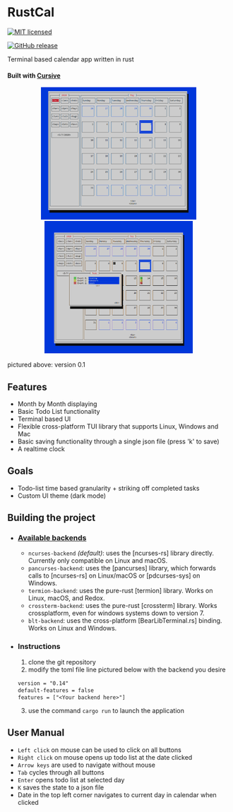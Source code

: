 # RustCal
[![MIT licensed](https://img.shields.io/badge/license-MIT-blue.svg)](./LICENSE)
<!-- [![Version](https://img.shields.io/badge/version-v0.1-orange)](https://github.com/egol/RustCal) -->
[![GitHub release](https://img.shields.io/github/release/egol/RustCal?include_prereleases=&sort=semver&color=orange)](https://github.com/egol/RustCal/releases/)


Terminal based calendar app written in rust
#### Built with [Cursive](https://github.com/gyscos/cursive)
 
<p align="center">
  <img height=300 src="./images/3.PNG">
  <img height=300 src="./images/4.PNG">
</p>
pictured above: version 0.1

## Features
 * Month by Month displaying
 * Basic Todo List functionality
 * Terminal based UI
 * Flexible cross-platform TUI library that supports Linux, Windows and Mac
 * Basic saving functionality through a single json file (press 'k' to save)
 * A realtime clock
## Goals
 - Todo-list time based granularity + striking off completed tasks
 - Custom UI theme (dark mode)

## Building the project

 - ### [Available backends](https://github.com/gyscos/cursive/wiki/Backends)

    - `ncurses-backend` _(default)_: uses the [ncurses-rs] library directly. Currently only compatible on Linux and macOS. 
    - `pancurses-backend`: uses the [pancurses] library, which forwards calls to [ncurses-rs] on Linux/macOS or [pdcurses-sys] on Windows. 
    - `termion-backend`: uses the pure-rust [termion] library. Works on Linux, macOS, and Redox.
    - `crossterm-backend`: uses the pure-rust [crossterm] library. Works crossplatform, even for windows systems down to version 7.
    - `blt-backend`: uses the cross-platform [BearLibTerminal.rs] binding. Works on Linux and Windows.
 - ### Instructions
    1. clone the git repository
    2. modify the toml file line pictured below with the backend you desire
    ```[dependencies.cursive]
   version = "0.14"
   default-features = false
   features = ["<Your backend here>"]
   ```
    3. use the command `cargo run` to launch the application

## User Manual
* `Left click` on mouse can be used to click on all buttons
* `Right click` on mouse opens up todo list at the date clicked
* `Arrow keys` are used to navigate without mouse
* `Tab` cycles through all buttons
* `Enter` opens todo list at selected day
* `K` saves the state to a json file
* Date in the top left corner navigates to current day in calendar when clicked
